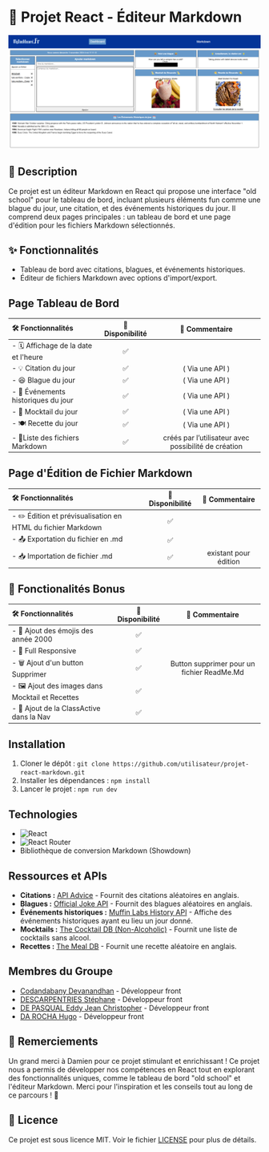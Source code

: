# 📝 Projet React - Éditeur Markdown

![dashboard.png](src/images/dashboard.png)


## 📖 Description
Ce projet est un éditeur Markdown en React qui propose une interface "old school" pour le tableau de bord, incluant plusieurs éléments fun comme une blague du jour, une citation, et des événements historiques du jour. Il comprend deux pages principales : un tableau de bord et une page d'édition pour les fichiers Markdown sélectionnés.


## ✨ Fonctionnalités
- Tableau de bord avec citations, blagues, et événements historiques.
- Éditeur de fichiers Markdown avec options d'import/export.

## Page Tableau de Bord

| 🛠️ Fonctionnalités |   📌 Disponibilité     | 💬 Commentaire       |
|:--------------- |:-------------------:|:-----------------:|
| - 🗓️ Affichage de la date et l'heure | ✅|                  |
| - 💡 Citation  du jour               | ✅| ( Via une API )      |
| - 😆 Blague  du jour  |    ✅   | ( Via une API )   |
| - 📜 Événements historiques du jour   |    ✅   | ( Via une API )     |
| - 🍹 Mocktail  du jour  |    ✅   | ( Via une API )    |
| - 🍽️ Recette  du jour  |    ✅   | ( Via une API )    |
| - 📝Liste des fichiers Markdown  |    ✅   | créés par l’utilisateur avec possibilité de création    |

## Page d'Édition de Fichier Markdown
| 🛠️ Fonctionnalités |   📌 Disponibilité     | 💬 Commentaire       |
|:--------------- |:-------------------:|:-----------------:|
| - ✏️ Édition et prévisualisation en HTML du fichier Markdown | ✅| |
| - 📤 Exportation du fichier en .md  | ✅|       |
| - 📥 Importation de fichier .md  |    ✅ | existant pour édition   |

## 🌟 Fonctionalités Bonus
| 🛠️ Fonctionnalités |   📌 Disponibilité     | 💬 Commentaire       |
|:--------------- |:-------------------:|:-----------------:|
| - 🎉 Ajout des émojis des année 2000 | ✅| |
| - 📱 Full Responsive | ✅| |
| - 🗑️ Ajout d'un button Supprimer | ✅ | Button supprimer pour un fichier ReadMe.Md |
| - 🖼️ Ajout des images dans Mocktail et Recettes | ✅ | |
| - 📌 Ajout de la ClassActive dans la Nav | ✅ | |

## Installation
1. Cloner le dépôt : `git clone https://github.com/utilisateur/projet-react-markdown.git`
2. Installer les dépendances : `npm install`
3. Lancer le projet : `npm run dev`

## Technologies
- ![React](https://img.shields.io/badge/REACT-20232A?style=for-the-badge&logo=react&logoColor=61DAFB)
- ![React Router](https://img.shields.io/badge/REACT_ROUTER-CA4245?style=for-the-badge&logo=react-router&logoColor=white)
- Bibliothèque de conversion Markdown (Showdown)

## Ressources et APIs

* **Citations :** [API Advice](https://api.adviceslip.com/advice) - Fournit des citations aléatoires en anglais.
* **Blagues :** [Official Joke API](https://official-joke-api.appspot.com/random_joke) - Fournit des blagues aléatoires en anglais.
* **Événements historiques :** [Muffin Labs History API](http://history.muffinlabs.com/date) - Affiche des événements historiques ayant eu lieu un jour donné.
* **Mocktails :** [The Cocktail DB (Non-Alcoholic)](https://www.thecocktaildb.com/api/json/v1/1/filter.php?a=Non_Alcoholic) - Fournit une liste de cocktails sans alcool.
* **Recettes :** [The Meal DB](https://www.themealdb.com/api/json/v1/1/random.php) - Fournit une recette aléatoire en anglais.


## Membres du Groupe
- [Codandabany Devanandhan](https://github.com/MrDevaa)  - Développeur front
- [DESCARPENTRIES Stéphane](https://github.com/Woodiss)  - Développeur front  
- [DE PASQUAL Eddy Jean Christopher](https://github.com/christopherDEPASQUAL)  - Développeur front 
- [DA ROCHA Hugo](https://github.com/Hugodrc55)  - Développeur front 

## 💬 Remerciements

Un grand merci à Damien pour ce projet stimulant et enrichissant ! Ce projet nous a permis de développer nos compétences en React tout en explorant des fonctionnalités uniques, comme le tableau de bord "old school" et l'éditeur Markdown. Merci pour l'inspiration et les conseils tout au long de ce parcours ! 🙏

## 📜 Licence

Ce projet est sous licence MIT. Voir le fichier [LICENSE](./LICENSE) pour plus de détails.
